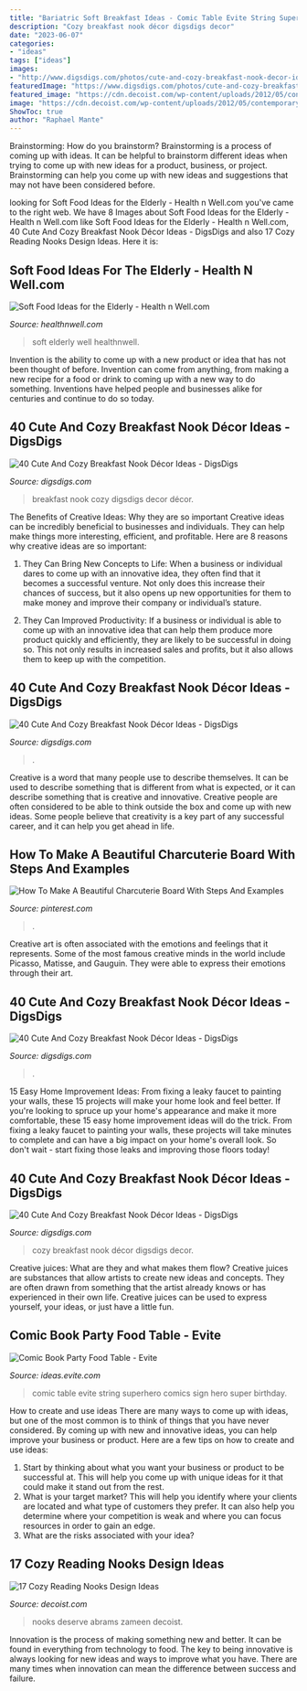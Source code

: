 ```yaml
---
title: "Bariatric Soft Breakfast Ideas - Comic Table Evite String Superhero Comics Sign Hero Super Birthday"
description: "Cozy breakfast nook décor digsdigs decor"
date: "2023-06-07"
categories:
- "ideas"
tags: ["ideas"]
images:
- "http://www.digsdigs.com/photos/cute-and-cozy-breakfast-nook-decor-ideas-14.jpg"
featuredImage: "https://www.digsdigs.com/photos/cute-and-cozy-breakfast-nook-decor-ideas-10.jpg"
featured_image: "https://cdn.decoist.com/wp-content/uploads/2012/05/contemporary-reading-corner-design.jpg"
image: "https://cdn.decoist.com/wp-content/uploads/2012/05/contemporary-reading-corner-design.jpg"
ShowToc: true
author: "Raphael Mante"
---
```



Brainstorming: How do you brainstorm?
Brainstorming is a process of coming up with ideas. It can be helpful to brainstorm different ideas when trying to come up with new ideas for a product, business, or project. Brainstorming can help you come up with new ideas and suggestions that may not have been considered before.

	

		
looking for Soft Food Ideas for the Elderly - Health n Well.com you've came to the right web. We have 8 Images about Soft Food Ideas for the Elderly - Health n Well.com like Soft Food Ideas for the Elderly - Health n Well.com, 40 Cute And Cozy Breakfast Nook Décor Ideas - DigsDigs and also 17 Cozy Reading Nooks Design Ideas. Here it is:
		
    
## Soft Food Ideas For The Elderly - Health N Well.com

<img loading=lazy src="https://cdn.healthnwell.com/healthnwell/wp-content/uploads/2018/04/37e4fd46-1914-455a-aa23-b036f0732e47.jpg" onerror="this.onerror=null;this.src='https://tse3.mm.bing.net/th?id=OIP.d6s9jZ3ee_EC5de2WcqPwwHaE8&amp;pid=15.1';" alt="Soft Food Ideas for the Elderly - Health n Well.com">

_Source: healthnwell.com_

>soft elderly well healthnwell. 

	

Invention is the ability to come up with a new product or idea that has not been thought of before. Invention can come from anything, from making a new recipe for a food or drink to coming up with a new way to do something. Inventions have helped people and businesses alike for centuries and continue to do so today.

    
## 40 Cute And Cozy Breakfast Nook Décor Ideas - DigsDigs

<img loading=lazy src="https://www.digsdigs.com/photos/cute-and-cozy-breakfast-nook-decor-ideas-4.jpg" onerror="this.onerror=null;this.src='https://tse1.mm.bing.net/th?id=OIP.00BzP7p2ITyMLNGOshm_dwHaJq&amp;pid=15.1';" alt="40 Cute And Cozy Breakfast Nook Décor Ideas - DigsDigs">

_Source: digsdigs.com_

>breakfast nook cozy digsdigs decor décor. 

	

The Benefits of Creative Ideas: Why they are so important
Creative ideas can be incredibly beneficial to businesses and individuals. They can help make things more interesting, efficient, and profitable. Here are 8 reasons why creative ideas are so important:
1. They Can Bring New Concepts to Life: When a business or individual dares to come up with an innovative idea, they often find that it becomes a successful venture. Not only does this increase their chances of success, but it also opens up new opportunities for them to make money and improve their company or individual’s stature.

2. They Can Improved Productivity: If a business or individual is able to come up with an innovative idea that can help them produce more product quickly and efficiently, they are likely to be successful in doing so. This not only results in increased sales and profits, but it also allows them to keep up with the competition.


    
## 40 Cute And Cozy Breakfast Nook Décor Ideas - DigsDigs

<img loading=lazy src="https://www.digsdigs.com/photos/cute-and-cozy-breakfast-nook-decor-ideas-36.jpg" onerror="this.onerror=null;this.src='https://tse2.mm.bing.net/th?id=OIP.5XpTIKv2pz5aRvW_NjvqPAHaJ4&amp;pid=15.1';" alt="40 Cute And Cozy Breakfast Nook Décor Ideas - DigsDigs">

_Source: digsdigs.com_

>. 

	

Creative is a word that many people use to describe themselves. It can be used to describe something that is different from what is expected, or it can describe something that is creative and innovative. Creative people are often considered to be able to think outside the box and come up with new ideas. Some people believe that creativity is a key part of any successful career, and it can help you get ahead in life.

    
## How To Make A Beautiful Charcuterie Board With Steps And Examples

<img loading=lazy src="https://i.pinimg.com/736x/74/7b/19/747b192ea6b7b5ab233f9b54696db6d3.jpg" onerror="this.onerror=null;this.src='https://tse1.mm.bing.net/th?id=OIP.j7N8QJ8drLfsD-6zl0ajugHaNK&amp;pid=15.1';" alt="How To Make A Beautiful Charcuterie Board With Steps And Examples">

_Source: pinterest.com_

>. 

	

Creative art is often associated with the emotions and feelings that it represents. Some of the most famous creative minds in the world include Picasso, Matisse, and Gauguin. They were able to express their emotions through their art.

    
## 40 Cute And Cozy Breakfast Nook Décor Ideas - DigsDigs

<img loading=lazy src="https://www.digsdigs.com/photos/cute-and-cozy-breakfast-nook-decor-ideas-10.jpg" onerror="this.onerror=null;this.src='https://tse3.mm.bing.net/th?id=OIP.FYG8gDLYolSNY79I_-y3nwAAAA&amp;pid=15.1';" alt="40 Cute And Cozy Breakfast Nook Décor Ideas - DigsDigs">

_Source: digsdigs.com_

>. 

	

15 Easy Home Improvement Ideas: From fixing a leaky faucet to painting your walls, these 15 projects will make your home look and feel better.
If you're looking to spruce up your home's appearance and make it more comfortable, these 15 easy home improvement ideas will do the trick. From fixing a leaky faucet to painting your walls, these projects will take minutes to complete and can have a big impact on your home's overall look. So don't wait - start fixing those leaks and improving those floors today!

    
## 40 Cute And Cozy Breakfast Nook Décor Ideas - DigsDigs

<img loading=lazy src="http://www.digsdigs.com/photos/cute-and-cozy-breakfast-nook-decor-ideas-14.jpg" onerror="this.onerror=null;this.src='https://tse3.mm.bing.net/th?id=OIP.nY7fXi4klA05kPs4EqOfDAHaJ3&amp;pid=15.1';" alt="40 Cute And Cozy Breakfast Nook Décor Ideas - DigsDigs">

_Source: digsdigs.com_

>cozy breakfast nook décor digsdigs decor. 

	

Creative juices: What are they and what makes them flow?
Creative juices are substances that allow artists to create new ideas and concepts. They are often drawn from something that the artist already knows or has experienced in their own life. Creative juices can be used to express yourself, your ideas, or just have a little fun.

    
## Comic Book Party Food Table - Evite

<img loading=lazy src="http://ideas.evite.com/media/Blog-Comic-Book-Food-Table-JB-1200.jpg" onerror="this.onerror=null;this.src='https://tse3.mm.bing.net/th?id=OIP.fgXlgiuWJNC4BAuqEPKKFAHaE8&amp;pid=15.1';" alt="Comic Book Party Food Table - Evite">

_Source: ideas.evite.com_

>comic table evite string superhero comics sign hero super birthday. 

	

How to create and use ideas
There are many ways to come up with ideas, but one of the most common is to think of things that you have never considered. By coming up with new and innovative ideas, you can help improve your business or product. Here are a few tips on how to create and use ideas: 
1. Start by thinking about what you want your business or product to be successful at. This will help you come up with unique ideas for it that could make it stand out from the rest. 
2. What is your target market? This will help you identify where your clients are located and what type of customers they prefer. It can also help you determine where your competition is weak and where you can focus resources in order to gain an edge. 
3. What are the risks associated with your idea?

    
## 17 Cozy Reading Nooks Design Ideas

<img loading=lazy src="https://cdn.decoist.com/wp-content/uploads/2012/05/contemporary-reading-corner-design.jpg" onerror="this.onerror=null;this.src='https://tse1.mm.bing.net/th?id=OIP.EVOW101ixAil4qrhE7xHaQHaLH&amp;pid=15.1';" alt="17 Cozy Reading Nooks Design Ideas">

_Source: decoist.com_

>nooks deserve abrams zameen decoist. 

	

Innovation is the process of making something new and better. It can be found in everything from technology to food. The key to being innovative is always looking for new ideas and ways to improve what you have. There are many times when innovation can mean the difference between success and failure.

